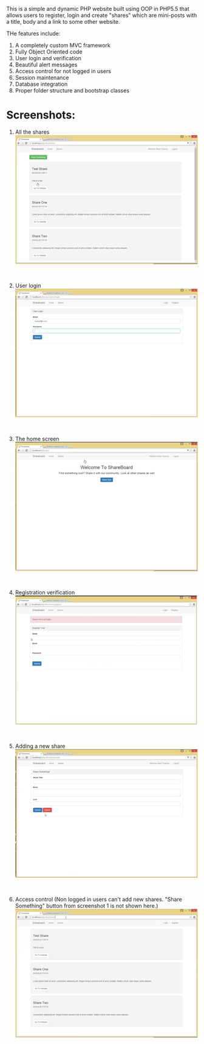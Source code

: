 This is a simple and dynamic PHP website built using OOP in PHP5.5 that allows users to register, login and create "shares" which are mini-posts with a title, body and a link to some other website.

THe features include:

1) A completely custom MVC framework
2) Fully Object Oriented code
3) User login and verification
4) Beautiful alert messages
5) Access control for not logged in users
6) Session maintenance
7) Database integration
8) Proper folder structure and bootstrap classes

Screenshots:
============
1) All the shares
![](images/photo1.png)
<br/>

2) User login
![](images/photo2.png)
<br/>

3) The home screen
![](images/photo3.png)
<br/>

4) Registration verification
![](images/photo4.png)
<br/>

5) Adding a new share
![](images/photo5.png)
<br/>

6) Access control (Non logged in users can't add new shares. "Share Something" button from screenshot 1 is not shown here.)
![](images/photo6.png)
<br/>
